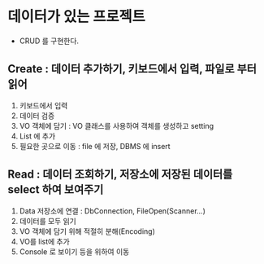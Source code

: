 # 데이터가 있는 프로젝트
* CRUD 를 구현한다.
## Create : 데이터 추가하기, 키보드에서 입력, 파일로 부터 읽어
1. 키보드에서 입력
2. 데이터 검증
3. VO 객체에 담기 : VO 클래스를 사용하여 객체를 생성하고 setting
4. List 에 추가
5. 필요한 곳으로 이동 : file 에 저장, DBMS 에 insert

## Read : 데이터 조회하기, 저장소에 저장된 데이터를 select 하여 보여주기
1. Data 저장소에 연결 : DbConnection, FileOpen(Scanner...)
2. 데이터를 모두 읽기
3. VO 객체에 담기 위해 적절히 분해(Encoding)
4. VO를 list에 추가
5. Console 로 보이기 등을 위하여 이동
